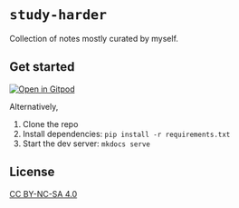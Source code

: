 # `study-harder`

Collection of notes mostly curated by myself.

## Get started

[![Open in Gitpod](https://gitpod.io/button/open-in-gitpod.svg)](https://gitpod.io/#https://github.com/qin-guan/study-harder)

Alternatively,

1. Clone the repo
2. Install dependencies: `pip install -r requirements.txt`
3. Start the dev server: `mkdocs serve`

## License

[CC BY-NC-SA 4.0](LICENSE)
